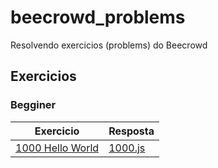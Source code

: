 # beecrowd_problems
Resolvendo exercicios (problems) do Beecrowd

## Exercicios 
### Begginer
| Exercicio | Resposta | 
| --- | --- | 
| [1000 Hello World](https://judge.beecrowd.com/en/problems/view/1000) | [1000.js](/1000_HelloWorld!/1000.js)